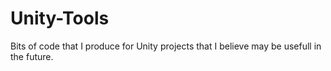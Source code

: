 # Unity-Tools

Bits of code that I produce for Unity projects that I believe may be usefull in the future.
